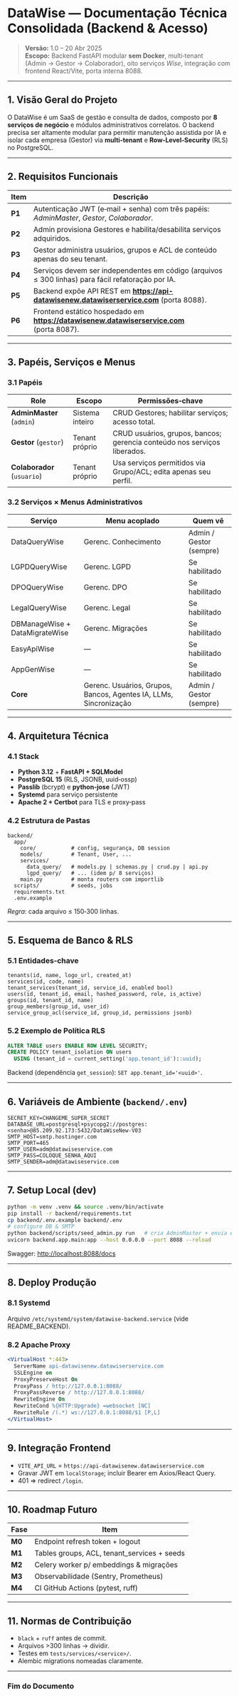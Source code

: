 # DataWise — Documentação Técnica Consolidada (Backend & Acesso)

> **Versão:** 1.0 – 20 Abr 2025  
> **Escopo:** Backend FastAPI modular **sem Docker**, multi‑tenant (Admin → Gestor → Colaborador), oito serviços *Wise*, integração com frontend React/Vite, porta interna 8088.

---
## 1. Visão Geral do Projeto
O DataWise é um SaaS de gestão e consulta de dados, composto por **8 serviços de negócio** e módulos administrativos correlatos. O backend precisa ser altamente modular para permitir manutenção assistida por IA e isolar cada empresa (Gestor) via **multi‑tenant** e **Row‑Level‑Security** (RLS) no PostgreSQL.

---
## 2. Requisitos Funcionais
| Item | Descrição |
|------|-----------|
| **P1** | Autenticação JWT (e‑mail + senha) com três papéis: *AdminMaster*, *Gestor*, *Colaborador*. |
| **P2** | Admin provisiona Gestores e habilita/desabilita serviços adquiridos. |
| **P3** | Gestor administra usuários, grupos e ACL de conteúdo apenas do seu tenant. |
| **P4** | Serviços devem ser independentes em código (arquivos ≤ 300 linhas) para fácil refatoração por IA. |
| **P5** | Backend expõe API REST em **https://api-datawisenew.datawiserservice.com** (porta 8088). |
| **P6** | Frontend estático hospedado em **https://datawisenew.datawiserservice.com** (porta 8087). |

---
## 3. Papéis, Serviços e Menus
### 3.1 Papéis
| Role | Escopo | Permissões‑chave |
|------|--------|------------------|
| **AdminMaster** (`admin`) | Sistema inteiro | CRUD Gestores; habilitar serviços; acesso total. |
| **Gestor** (`gestor`) | Tenant próprio | CRUD usuários, grupos, bancos; gerencia conteúdo nos serviços liberados. |
| **Colaborador** (`usuario`) | Tenant próprio | Usa serviços permitidos via Grupo/ACL; edita apenas seu perfil. |

### 3.2 Serviços × Menus Administrativos
| Serviço | Menu acoplado | Quem vê |
|---------|--------------|---------|
| DataQueryWise | Gerenc. Conhecimento | Admin / Gestor (sempre) |
| LGPDQueryWise | Gerenc. LGPD | Se habilitado |
| DPOQueryWise | Gerenc. DPO | Se habilitado |
| LegalQueryWise | Gerenc. Legal | Se habilitado |
| DBManageWise + DataMigrateWise | Gerenc. Migrações | Se habilitado |
| EasyApiWise | — | Se habilitado |
| AppGenWise | — | Se habilitado |
| **Core** | Gerenc. Usuários, Grupos, Bancos, Agentes IA, LLMs, Sincronização | Admin / Gestor (sempre) |

---
## 4. Arquitetura Técnica
### 4.1 Stack
* **Python 3.12** + **FastAPI + SQLModel**
* **PostgreSQL 15** (RLS, JSONB, uuid‑ossp)
* **Passlib** (bcrypt) e **python‑jose** (JWT)
* **Systemd** para serviço persistente
* **Apache 2 + Certbot** para TLS e proxy‑pass

### 4.2 Estrutura de Pastas
```
backend/
  app/
    core/           # config, segurança, DB session
    models/         # Tenant, User, ...
    services/
      data_query/   # models.py | schemas.py | crud.py | api.py
      lgpd_query/   # ... (idem p/ 8 serviços)
    main.py         # monta routers com importlib
  scripts/          # seeds, jobs
  requirements.txt
  .env.example
```
*Regra*: cada arquivo ≤ 150‑300 linhas.

---
## 5. Esquema de Banco & RLS
### 5.1 Entidades‑chave
```
tenants(id, name, logo_url, created_at)
services(id, code, name)
tenant_services(tenant_id, service_id, enabled bool)
users(id, tenant_id, email, hashed_password, role, is_active)
groups(id, tenant_id, name)
group_members(group_id, user_id)
service_group_acl(service_id, group_id, permissions jsonb)
```
### 5.2 Exemplo de Política RLS
```sql
ALTER TABLE users ENABLE ROW LEVEL SECURITY;
CREATE POLICY tenant_isolation ON users
  USING (tenant_id = current_setting('app.tenant_id')::uuid);
```
Backend (dependência `get_session`): `SET app.tenant_id='<uuid>'`.

---
## 6. Variáveis de Ambiente (`backend/.env`)
```env
SECRET_KEY=CHANGEME_SUPER_SECRET
DATABASE_URL=postgresql+psycopg2://postgres:<senha>@85.209.92.173:5432/DataWiseNew-V03
SMTP_HOST=smtp.hostinger.com
SMTP_PORT=465
SMTP_USER=adm@datawiseservice.com
SMTP_PASS=COLOQUE_SENHA_AQUI
SMTP_SENDER=adm@datawiseservice.com
```

---
## 7. Setup Local (dev)
```bash
python -m venv .venv && source .venv/bin/activate
pip install -r backend/requirements.txt
cp backend/.env.example backend/.env
# configure DB & SMTP
python backend/scripts/seed_admin.py run   # cria AdminMaster + envia e‑mail
uvicorn backend.app.main:app --host 0.0.0.0 --port 8088 --reload
```
Swagger: <http://localhost:8088/docs>

---
## 8. Deploy Produção
### 8.1 Systemd
Arquivo `/etc/systemd/system/datawise-backend.service` (vide README_BACKEND).

### 8.2 Apache Proxy
```apache
<VirtualHost *:443>
  ServerName api-datawisenew.datawiserservice.com
  SSLEngine on
  ProxyPreserveHost On
  ProxyPass / http://127.0.0.1:8088/
  ProxyPassReverse / http://127.0.0.1:8088/
  RewriteEngine On
  RewriteCond %{HTTP:Upgrade} =websocket [NC]
  RewriteRule /(.*) ws://127.0.0.1:8088/$1 [P,L]
</VirtualHost>
```

---
## 9. Integração Frontend
* `VITE_API_URL` = `https://api-datawisenew.datawiserservice.com`
* Gravar JWT em `localStorage`; incluir Bearer em Axios/React Query.
* 401 ⇒ redirect `/login`.

---
## 10. Roadmap Futuro
| Fase | Item |
|------|------|
| **M0** | Endpoint refresh token + logout |
| **M1** | Tables groups, ACL, tenant_services + seeds |
| **M2** | Celery worker p/ embeddings & migrações |
| **M3** | Observabilidade (Sentry, Prometheus) |
| **M4** | CI GitHub Actions (pytest, ruff) |

---
## 11. Normas de Contribuição
* `black` + `ruff` antes de commit.
* Arquivos >300 linhas → dividir.
* Testes em `tests/services/<service>/`.
* Alembic migrations nomeadas claramente.

---
### Fim do Documento

